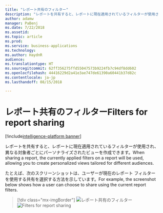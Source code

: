 ```yaml
---
title: "レポート共有のフィルター"
description: "レポートを共有すると、レポートに現在適用されているフィルターが使用され、異なる対象者ごとにパーソナライズされたビューを作成できます"
author: adamw
manager: PaBenj
ms.date: 7/22/2018
ms.assetid: 
ms.topic: article
ms.prod: 
ms.service: business-applications
ms.technology: 
ms.author: HaydnR
audience: 
ms.translationtype: HT
ms.sourcegitcommit: 62ff356275ffd55047573b9224fb7c94df8dd602
ms.openlocfilehash: 44416229d2a41e3ae747de61390a60441b37d82c
ms.contentlocale: ja-jp
ms.lasthandoff: 08/15/2018

---
```

# <a name="filters-for-report-sharing"></a><span data-ttu-id="13b23-103">レポート共有のフィルター</span><span class="sxs-lookup"><span data-stu-id="13b23-103">Filters for report sharing</span></span>

[!include[intelligence-platform banner](../../includes/intelligence-platform.md)]

<span data-ttu-id="13b23-104">レポートを共有すると、レポートに現在適用されているフィルターが使用され、異なる対象者ごとにパーソナライズされたビューを作成できます。</span><span class="sxs-lookup"><span data-stu-id="13b23-104">When sharing a report, the currently applied filters on a report will be used, allowing you to create personalized views tailored for different audiences.</span></span>

<span data-ttu-id="13b23-105">たとえば、次のスクリーンショットは、ユーザーが現在のレポート フィルターを使用する共有を選択する方法を示しています。</span><span class="sxs-lookup"><span data-stu-id="13b23-105">For example, the screenshot below shows how a user can choose to share using the current report filters.</span></span>

> [!div class="mx-imgBorder"]
> <span data-ttu-id="13b23-106">![](media/filters-share.png "レポート共有のフィルター")</span><span class="sxs-lookup"><span data-stu-id="13b23-106">![](media/filters-share.png "Filters for report sharing")</span></span>


